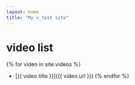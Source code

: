 ```yaml
---
layout: home
title: "My v_test site"
---
```


# video list

{% for video in site.videos %}
- [{{ video.title }}]({{ video.url }})
{% endfor %}
